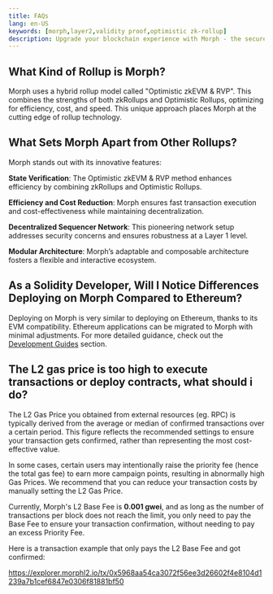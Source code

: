 ```yaml
---
title: FAQs
lang: en-US
keywords: [morph,layer2,validity proof,optimistic zk-rollup]
description: Upgrade your blockchain experience with Morph - the secure decentralized, cost0efficient, and high-performing optimistic zk-rollup solution. Try it now!
---
```


## What Kind of Rollup is Morph?

Morph uses a hybrid rollup model called "Optimistic zkEVM & RVP". This combines the strengths of both zkRollups and Optimistic Rollups, optimizing for efficiency, cost, and speed. This unique approach places Morph at the cutting edge of rollup technology.

## What Sets Morph Apart from Other Rollups?

Morph stands out with its innovative features:


**State Verification**: The Optimistic zkEVM & RVP method enhances efficiency by combining zkRollups and Optimistic Rollups.

**Efficiency and Cost Reduction**: Morph ensures fast transaction execution and cost-effectiveness while maintaining decentralization.

**Decentralized Sequencer Network**: This pioneering network setup addresses security concerns and ensures robustness at a Layer 1 level.

**Modular Architecture**: Morph’s adaptable and composable architecture fosters a flexible and interactive ecosystem.

## As a Solidity Developer, Will I Notice Differences Deploying on Morph Compared to Ethereum?

Deploying on Morph is very similar to deploying on Ethereum, thanks to its EVM compatibility. Ethereum applications can be migrated to Morph with minimal adjustments. For more detailed guidance, check out the [Development Guides](../build-on-morph/build-on-morph/2-development-setup.md) section.

## The L2 gas price is too high to execute transactions or deploy contracts, what should i do?

The L2 Gas Price you obtained from external resources (eg. RPC) is typically derived from the average or median of confirmed transactions over a certain period. This figure reflects the recommended settings to ensure your transaction gets confirmed, rather than representing the most cost-effective value.

In some cases, certain users may intentionally raise the priority fee (hence the total gas fee) to earn more campaign points, resulting in abnormally high Gas Prices. We recommend that you can reduce your transaction costs by manually setting the L2 Gas Price.

Currently, Morph's L2 Base Fee is **0.001 gwei**, and as long as the number of transactions per block does not reach the limit, you only need to pay the Base Fee to ensure your transaction confirmation, without needing to pay an excess Priority Fee.

Here is a transaction example that only pays the L2 Base Fee and got confirmed:

https://explorer.morphl2.io/tx/0x5968aa54ca3072f56ee3d26602f4e8104d1239a7b1cef6847e0306f81881bf50
